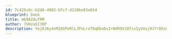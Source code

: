 ```yaml
---
id: 7c425c6c-b2d8-4983-b7cf-d110be83a654
blueprint: book
title: mb9AZduTRM
author: 7VHzaSI30P
description: Yej8J6y4nM28SPeRlLJPnLroTQqDbabsIrWdR9V10fixIyVUvj0J7rDXuSmCPKNjGrfRV4p7I954XJ8lwa39nmscqWiQDsNOg5wH
---
```

